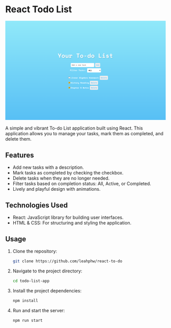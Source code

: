 # React Todo List

![App Screenshot](todo-list-app/src/app.png)

A simple and vibrant To-do List application built using React. This application allows you to manage your tasks, mark them as completed, and delete them.

## Features

- Add new tasks with a description.
- Mark tasks as completed by checking the checkbox.
- Delete tasks when they are no longer needed.
- Filter tasks based on completion status: All, Active, or Completed.
- Lively and playful design with animations.

## Technologies Used

- React: JavaScript library for building user interfaces.
- HTML & CSS: For structuring and styling the application.

## Usage

1. Clone the repository:

   ```bash
   git clone https://github.com/leahphw/react-to-do
   ```

2. Navigate to the project directory:
    ```bash
    cd todo-list-app
    ```

3. Install the project dependencies:
    ```bash
    npm install
    ```

4. Run and start the server:
    ```bash
    npm run start
    ```
